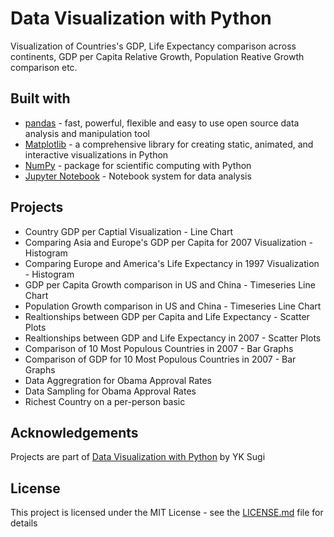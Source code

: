 # Data Visualization with Python

Visualization of Countries's GDP, Life Expectancy comparison across continents, GDP per Capita Relative Growth, Population Reative Growth comparison etc.


## Built with
+ [pandas](https://pandas.pydata.org/) - fast, powerful, flexible and easy to use open source data analysis and manipulation tool
+ [Matplotlib](https://matplotlib.org/) - a comprehensive library for creating static, animated, and interactive visualizations in Python
+ [NumPy](https://numpy.org/) - package for scientific computing with Python
+ [Jupyter Notebook](https://jupyter.org/) - Notebook system for data analysis


## Projects
+ Country GDP per Captial Visualization - Line Chart
+ Comparing Asia and Europe's GDP per Capita for 2007 Visualization - Histogram
+ Comparing Europe and America's Life Expectancy in 1997 Visualization - Histogram
+ GDP per Capita Growth comparison in US and China - Timeseries Line Chart
+ Population Growth comparison in US and China - Timeseries Line Chart
+ Realtionships between GDP per Capita and Life Expectancy - Scatter Plots
+ Realtionships between GDP and Life Expectancy in 2007 - Scatter Plots
+ Comparison of 10 Most Populous Countries in 2007 - Bar Graphs
+ Comparison of GDP for 10 Most Populous Countries in 2007 - Bar Graphs
+ Data Aggregration for Obama Approval Rates
+ Data Sampling for Obama Approval Rates
+ Richest Country on a per-person basic


## Acknowledgements
Projects are part of [Data Visualization with Python](https://www.pluralsight.com/courses/data-visualization-with-python-introduction) by YK Sugi


## License
This project is licensed under the MIT License - see the [LICENSE.md](LICENSE.md) file for details
